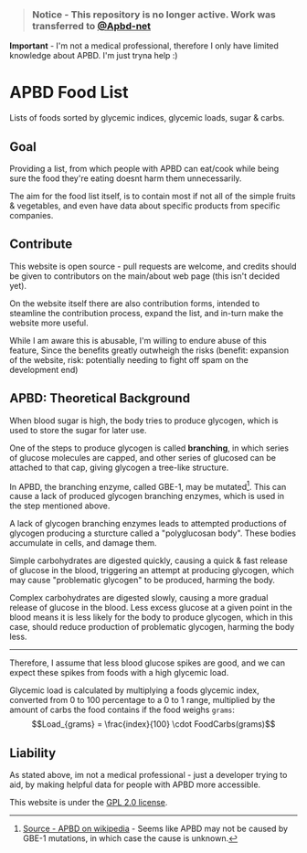 > ### Notice - This repository is no longer active. Work was transferred to [@Apbd-net](https://github.com/Apbd-net/apbd.net)

**Important** - I'm not a medical professional, therefore I only have limited knowledge about APBD. I'm just tryna help :)

# APBD Food List

Lists of foods sorted by glycemic indices, glycemic loads, sugar & carbs.

## Goal

Providing a list, from which people with APBD can eat/cook while being sure the food they're eating doesnt harm them unnecessarily.

The aim for the food list itself, is to contain most if not all of the simple fruits & vegetables, and even have data about specific products from specific companies.

## Contribute

This website is open source - pull requests are welcome, and credits should be given to contributors on the main/about web page (this isn't decided yet).

On the website itself there are also contribution forms, intended to steamline the contribution process, expand the list, and in-turn make the website more useful.

While I am aware this is abusable, I'm willing to endure abuse of this feature, Since the benefits greatly outwheigh the risks (benefit: expansion of the website, risk: potentially needing to fight off spam on the development end)

## APBD: Theoretical Background

When blood sugar is high, the body tries to produce glycogen, which is used to store the sugar for later use.

One of the steps to produce glycogen is called **branching**, in which series of glucose molecules are capped, and other series of glucosed can be attached to that cap, giving glycogen a tree-like structure.

In APBD, the branching enzyme, called GBE-1, may be mutated[^1]. This can cause a lack of produced glycogen branching enzymes, which is used in the step mentioned above.

A lack of glycogen branching enzymes leads to attempted productions of glycogen producing a sturcture called a "polyglucosan body". These bodies accumulate in cells, and damage them.

Simple carbohydrates are digested quickly, causing a quick & fast release of glucose in the blood, triggering an attempt at producing glycogen, which may cause "problematic glycogen" to be produced, harming the body.

Complex carbohydrates are digested slowly, causing a more gradual release of glucose in the blood. Less excess glucose at a given point in the blood means it is less likely for the body to produce glycogen, which in this case, should reduce production of problematic glycogen, harming the body less.

---

Therefore, I assume that less blood glucose spikes are good, and we can expect these spikes from foods with a high glycemic load.

Glycemic load is calculated by multiplying a foods glycemic index, converted from 0 to 100 percentage to a 0 to 1 range, multiplied by the amount of carbs the food contains if the food weighs `grams`:
$$Load_{grams} = \frac{index}{100} \cdot FoodCarbs(grams)$$


## Liability

As stated above, im not a medical professional - just a developer trying to aid, by making helpful data for people with APBD more accessible.

This website is under the [GPL 2.0 license](https://github.com/ShaharMS/APBD-FoodList/blob/main/LICENSE.md).



[^1]: [Source - APBD on wikipedia](https://en.wikipedia.org/wiki/Adult_polyglucosan_body_disease#Mechanism) - Seems like APBD may not be caused by GBE-1 mutations, in which case the cause is unknown.
